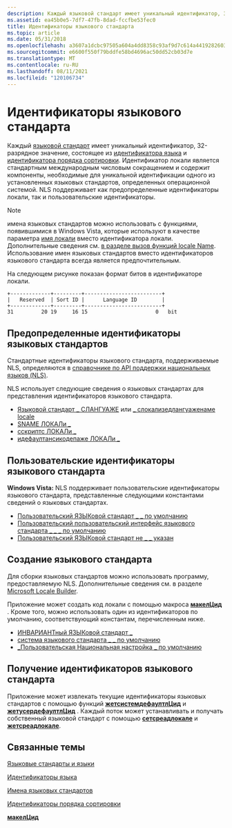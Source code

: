 ```yaml
---
description: Каждый языковой стандарт имеет уникальный идентификатор, 32-разрядное значение, состоящее из идентификатора языка и идентификатора порядка сортировки.
ms.assetid: ea45b0e5-7df7-47fb-8dad-fccfbe53fec0
title: Идентификаторы языкового стандарта
ms.topic: article
ms.date: 05/31/2018
ms.openlocfilehash: a3607a1dcbc97505a604a4dd8358c93af9d7c614a44192826030a4430d31c839
ms.sourcegitcommit: e6600f550f79bddfe58bd4696ac50dd52cb03d7e
ms.translationtype: MT
ms.contentlocale: ru-RU
ms.lasthandoff: 08/11/2021
ms.locfileid: "120106734"
---
```

# <a name="locale-identifiers"></a>Идентификаторы языкового стандарта

Каждый [языковой стандарт](locales-and-languages.md) имеет уникальный идентификатор, 32-разрядное значение, состоящее из [идентификатора языка](language-identifiers.md) и [идентификатора порядка сортировки](sort-order-identifiers.md). Идентификатор локали является стандартным международным числовым сокращением и содержит компоненты, необходимые для уникальной идентификации одного из установленных языковых стандартов, определенных операционной системой. NLS поддерживает как предопределенные идентификаторы локали, так и пользовательские идентификаторы.

> [!Note]  
> имена языковых стандартов можно использовать с функциями, появившимися в Windows Vista, которые используют в качестве параметра [имя локали](locale-names.md) вместо идентификатора локали. Дополнительные сведения см. [в разделе вызов функций locale Name](calling-the--locale-name--functions.md). Использование имен языковых стандартов вместо идентификаторов языкового стандарта всегда является предпочтительным.

 

На следующем рисунке показан формат битов в идентификаторе локали.

``` syntax
+-------------+---------+-------------------------+
|   Reserved  | Sort ID |      Language ID        |
+-------------+---------+-------------------------+
31         20 19     16 15                      0   bit
```

## <a name="predefined-locale-identifiers"></a>Предопределенные идентификаторы языковых стандартов

Стандартные идентификаторы языкового стандарта, поддерживаемые NLS, определяются в [справочнике по API поддержки национальных языков (NLS)](/openspecs/windows_protocols/ms-lcid/a9eac961-e77d-41a6-90a5-ce1a8b0cdb9c).

NLS использует следующие сведения о языковых стандартах для представления идентификаторов языкового стандарта.

-   [Языковой стандарт \_ СЛАНГУАЖЕ](locale-slanguage.md) или [ \_ слокализедлангуаженаме locale](locale-slocalized-constants.md)
-   [SNAME ЛОКАЛи \_](locale-sname.md)
-   [сскриптс ЛОКАЛи \_](locale-sscripts.md)
-   [идефаултансикодепаже ЛОКАЛи \_](locale-idefault-constants.md)

## <a name="custom-locale-identifiers"></a>Пользовательские идентификаторы языкового стандарта

**Windows Vista:** NLS поддерживает пользовательские идентификаторы языкового стандарта, представленные следующими константами сведений о языковых стандартах.

-   [Пользовательский ЯЗЫКовой стандарт \_ \_ по умолчанию](locale-custom-constants.md)
-   [Пользовательский пользовательский интерфейс языкового стандарта \_ \_ \_ по умолчанию](locale-custom-constants.md)
-   [Пользовательский ЯЗЫКовой стандарт не \_ \_ указан](locale-custom-constants.md)

## <a name="building-a-locale"></a>Создание языкового стандарта

Для сборки языковых стандартов можно использовать программу, предоставляемую NLS. Дополнительные сведения см. в разделе [Microsoft Locale Builder](https://www.microsoft.com/download/details.aspx?id=41158).

Приложение может создать код локали с помощью макроса [**макелЦид**](/windows/desktop/api/Winnt/nf-winnt-makelcid) . Кроме того, можно использовать один из идентификаторов по умолчанию, соответствующий константам, перечисленным ниже.

-   [ИНВАРИАНТный ЯЗЫКовой стандарт \_](locale-invariant.md)
-   [система языкового стандарта \_ \_ по умолчанию](locale-system-default.md)
-   [\_Пользовательская Национальная настройка \_ по умолчанию](locale-user-default.md)

## <a name="retrieval-of-locale-identifiers"></a>Получение идентификаторов языкового стандарта

Приложение может извлекать текущие идентификаторы языковых стандартов с помощью функций [**жетсистемдефаултлЦид**](/windows/desktop/api/Winnls/nf-winnls-getsystemdefaultlcid) и [**жетусердефаултлЦид**](/windows/desktop/api/Winnls/nf-winnls-getuserdefaultlcid) . Каждый поток может устанавливать и получать собственный языковой стандарт с помощью [**сетсреадлокале**](/windows/desktop/api/Winnls/nf-winnls-setthreadlocale) и [**жетсреадлокале**](/windows/desktop/api/Winnls/nf-winnls-getthreadlocale).

## <a name="related-topics"></a>Связанные темы

<dl> <dt>

[Языковые стандарты и языки](locales-and-languages.md)
</dt> <dt>

[Идентификаторы языка](language-identifiers.md)
</dt> <dt>

[Имена языковых стандартов](locale-names.md)
</dt> <dt>

[Идентификаторы порядка сортировки](sort-order-identifiers.md)
</dt> <dt>

[**макелЦид**](/windows/desktop/api/Winnt/nf-winnt-makelcid)
</dt> </dl>

 

 
